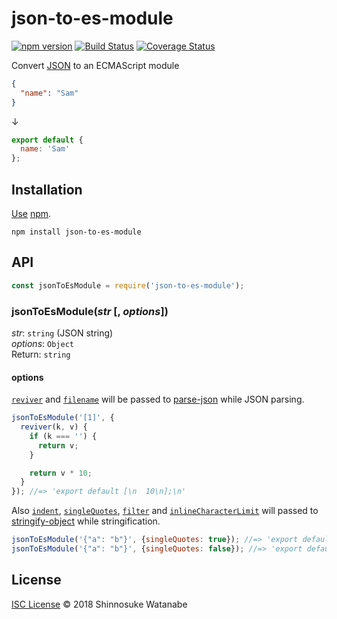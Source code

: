 # json-to-es-module

[![npm version](https://img.shields.io/npm/v/json-to-es-module.svg)](https://www.npmjs.com/package/json-to-es-module)
[![Build Status](https://travis-ci.org/shinnn/json-to-es-module.svg?branch=master)](https://travis-ci.org/shinnn/json-to-es-module)
[![Coverage Status](https://img.shields.io/coveralls/shinnn/json-to-es-module.svg)](https://coveralls.io/r/shinnn/json-to-es-module)

Convert [JSON](https://www.ietf.org/rfc/rfc4627.txt) to an ECMAScript module

```json
{
  "name": "Sam"
}
```

↓

```javascript
export default {
  name: 'Sam'
};
```

## Installation

[Use](https://docs.npmjs.com/cli/install) [npm](https://docs.npmjs.com/getting-started/what-is-npm).

```
npm install json-to-es-module
```

## API

```javascript
const jsonToEsModule = require('json-to-es-module');
```

### jsonToEsModule(*str* [, *options*])

*str*: `string` (JSON string)  
*options*: `Object`  
Return: `string`

#### options

[`reviver`](https://github.com/sindresorhus/parse-json#reviver) and [`filename`](https://github.com/sindresorhus/parse-json#filename) will be passed to [parse-json](https://github.com/sindresorhus/parse-json#parsejsoninput-reviver-filename) while JSON parsing.

```javascript
jsonToEsModule('[1]', {
  reviver(k, v) {
    if (k === '') {
      return v;
    }

    return v * 10;
  }
}); //=> 'export default [\n  10\n];\n'
```

Also [`indent`](https://github.com/yeoman/stringify-object#indent), [`singleQuotes`](https://github.com/yeoman/stringify-object#singlequotes), [`filter`](https://github.com/yeoman/stringify-object#filterobj-prop) and [`inlineCharacterLimit`](https://github.com/yeoman/stringify-object#inlinecharacterlimit) will passed to [stringify-object](https://github.com/yeoman/stringify-object#stringifyobjectinput-options) while stringification.

```javascript
jsonToEsModule('{"a": "b"}', {singleQuotes: true}); //=> 'export default {\n  a: \'b\'\n};\n'
jsonToEsModule('{"a": "b"}', {singleQuotes: false}); //=> 'export default {\n  a: "b"\n};\n'
```

## License

[ISC License](./LICENSE) © 2018 Shinnosuke Watanabe
